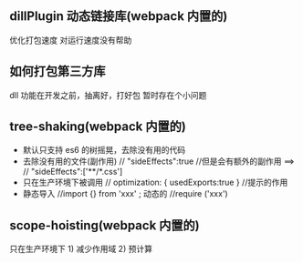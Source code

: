 ## dillPlugin 动态链接库(webpack 内置的)

优化打包速度 对运行速度没有帮助

## 如何打包第三方库

dll 功能在开发之前，抽离好，打好包
暂时存在个小问题

## tree-shaking(webpack 内置的)

- 默认只支持 es6 的树摇晃，去除没有用的代码
- 去除没有用的文件(副作用) // "sideEffects":true //但是会有额外的副作用 ==> // "sideEffects":['**/*.css']
- 只在生产环境下被调用 // optimization: { usedExports:true } //提示的作用
- 静态导入 //import {} from 'xxx' ; 动态的 //require ('xxx')

## scope-hoisting(webpack 内置的)

只在生产环境下 1) 减少作用域 2) 预计算
